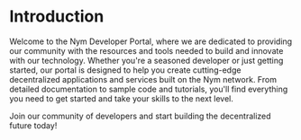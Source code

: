 # Introduction

Welcome to the Nym Developer Portal, where we are dedicated to providing our community with the resources and tools needed to build and innovate with our technology. Whether you're a seasoned developer or just getting started, our portal is designed to help you create cutting-edge decentralized applications and services built on the Nym network. From detailed documentation to sample code and tutorials, you'll find everything you need to get started and take your skills to the next level. 

Join our community of developers and start building the decentralized future today!
